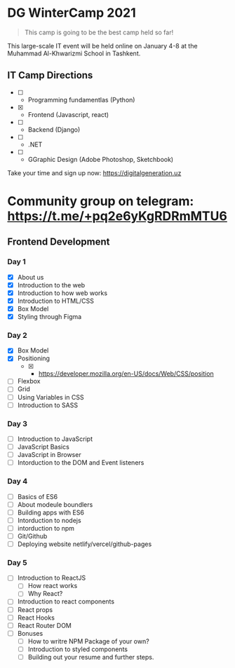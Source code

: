 # DG WinterCamp 2021

> This camp is going to be the best camp held so far!

This large-scale IT event will be held online on January 4-8 at the Muhammad Al-Khwarizmi School in Tashkent.

## IT Camp Directions

- [ ] - Programming fundamentlas (Python)
- [x] - Frontend (Javascript, react)
- [ ] - Backend (Django)
- [ ] - .NET
- [ ] - GGraphic Design (Adobe Photoshop, Sketchbook)

Take your time and sign up now: https://digitalgeneration.uz

# Community group on telegram: https://t.me/+pq2e6yKgRDRmMTU6

## Frontend Development

### Day 1

- [x] About us
- [x] Introduction to the web
- [x] Introduction to how web works
- [x] Introduction to HTML/CSS
- [x] Box Model
- [x] Styling through Figma

### Day 2

- [x] Box Model
- [x] Positioning
  - [x] - https://developer.mozilla.org/en-US/docs/Web/CSS/position
- [ ] Flexbox
- [ ] Grid
- [ ] Using Variables in CSS
- [ ] Introduction to SASS

### Day 3

- [ ] Introduction to JavaScript
- [ ] JavaScript Basics
- [ ] JavaScript in Browser
- [ ] Intorduction to the DOM and Event listeners

### Day 4

- [ ] Basics of ES6
- [ ] About modeule boundlers
- [ ] Building apps with ES6
- [ ] Intorduction to nodejs
- [ ] intorduction to npm
- [ ] Git/Github
- [ ] Deploying website netlify/vercel/github-pages

### Day 5

- [ ] Introduction to ReactJS
  - [ ] How react works
  - [ ] Why React?
- [ ] Introduction to react components
- [ ] React props
- [ ] React Hooks
- [ ] React Router DOM
- [ ] Bonuses
  - [ ] How to writre NPM Package of your own?
  - [ ] Introduction to styled components
  - [ ] Building out your resume and further steps.
